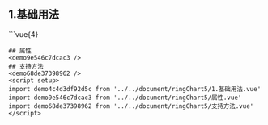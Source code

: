 ## 1.基础用法
<demo4c4d3df92d5c />
```vue{4}
<template>
    <ring-chart-5 ref="chartRef" v-bind="chartOption"></ring-chart-5>
</template>

<script setup>
import { ref, onMounted } from 'vue';

const chartRef = ref();

const seriesData = [
    { value: 1048, name: '正常' },
    { value: 735, name: '故障' },
    { value: 580, name: '告警' },
    { value: 484, name: '离线' },
    { value: 123, name: '危险' }
];
// 组合配置项
const chartOption = {
    seriesData
};

onMounted(() => chartRef.value.renderChart());
</script>
<style lang="scss" scoped>
.zrx-chart {
    height: 664px;
    background-color: rgb(3, 43, 68);
}
</style>
```
## 属性
<demo9e546c7dcac3 />
## 支持方法
<demo68de37398962 />
<script setup>
import demo4c4d3df92d5c from '../../document/ringChart5/1.基础用法.vue'
import demo9e546c7dcac3 from '../../document/ringChart5/属性.vue'
import demo68de37398962 from '../../document/ringChart5/支持方法.vue'
</script>